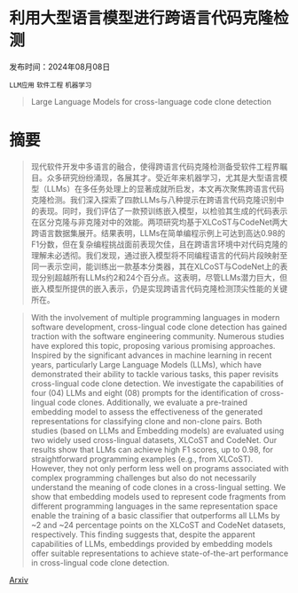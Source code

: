 # 利用大型语言模型进行跨语言代码克隆检测

发布时间：2024年08月08日

`LLM应用` `软件工程` `机器学习`

> Large Language Models for cross-language code clone detection

# 摘要

> 现代软件开发中多语言的融合，使得跨语言代码克隆检测备受软件工程界瞩目。众多研究纷纷涌现，各展其才。受近年来机器学习，尤其是大型语言模型（LLMs）在多任务处理上的显著成就所启发，本文再次聚焦跨语言代码克隆检测。我们深入探索了四款LLMs与八种提示在跨语言代码克隆识别中的表现。同时，我们评估了一款预训练嵌入模型，以检验其生成的代码表示在区分克隆与非克隆对中的效能。两项研究均基于XLCoST与CodeNet两大跨语言数据集展开。结果表明，LLMs在简单编程示例上可达到高达0.98的F1分数，但在复杂编程挑战面前表现欠佳，且在跨语言环境中对代码克隆的理解未必透彻。我们发现，通过嵌入模型将不同编程语言的代码片段映射至同一表示空间，能训练出一款基本分类器，其在XLCoST与CodeNet上的表现分别超越所有LLMs约2和24个百分点。这表明，尽管LLMs潜力巨大，但嵌入模型所提供的嵌入表示，仍是实现跨语言代码克隆检测顶尖性能的关键所在。

> With the involvement of multiple programming languages in modern software development, cross-lingual code clone detection has gained traction with the software engineering community. Numerous studies have explored this topic, proposing various promising approaches. Inspired by the significant advances in machine learning in recent years, particularly Large Language Models (LLMs), which have demonstrated their ability to tackle various tasks, this paper revisits cross-lingual code clone detection.
  We investigate the capabilities of four (04) LLMs and eight (08) prompts for the identification of cross-lingual code clones. Additionally, we evaluate a pre-trained embedding model to assess the effectiveness of the generated representations for classifying clone and non-clone pairs. Both studies (based on LLMs and Embedding models) are evaluated using two widely used cross-lingual datasets, XLCoST and CodeNet. Our results show that LLMs can achieve high F1 scores, up to 0.98, for straightforward programming examples (e.g., from XLCoST). However, they not only perform less well on programs associated with complex programming challenges but also do not necessarily understand the meaning of code clones in a cross-lingual setting. We show that embedding models used to represent code fragments from different programming languages in the same representation space enable the training of a basic classifier that outperforms all LLMs by ~2 and ~24 percentage points on the XLCoST and CodeNet datasets, respectively. This finding suggests that, despite the apparent capabilities of LLMs, embeddings provided by embedding models offer suitable representations to achieve state-of-the-art performance in cross-lingual code clone detection.

[Arxiv](https://arxiv.org/abs/2408.04430)